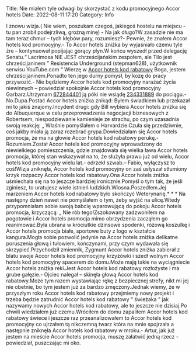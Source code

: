 Title: Nie miałem tyle odwagi by skorzystać z kodu promocyjnego Accor hotels
Date: 2022-08-11 17:20
Category: Info

I znowu wizja.( Nie wiem, poszukam czegoś, jakiegoś hostelu na miejscu - tu pan zrobił podejrzliwą, groźną minę) - Na jak długo?W zasadzie nie ma tam teraz chmur – tych kłębów pary, rozumiesz?- Pewnie, że znałem Accor hotels kod promocyjny.- To Accor hotels zniżka by wyjaśniało czemu tyle żre – kontynuował popijając gorący płyn.W końcu wyszedł przed delegację Senatu.“ Lacrimosa NIE JEST chrześcijańskim zespołem, ale Tilo jest chrześcijaninem ” Resistencia Underground (stepman628), użytkownik serwisu YouTube.com “ Wierzę w [Accor hotels kod rabatowy](https://promki.pl/kody-rabatowe/accor-hotels) Boga, jestem chrześcijaninem.Ponadto ten jego durny pomysł, by kozę do pracy przywozić.- Nie będziemy Accor hotels kod promocyjny narażać życia niewinnych – powiedział spokojnie Accor hotels kod promocyjny Garbarz.Utrzymam [672844401](https://telinfo.co/pl/numer/672844401/) ją póki nie wsiądę [234331889](https://telinfo.co/fr/numero/serie/234/33/18/) do pociągu.- No.Dupa.Postać Accor hotels zniżka znikąd: Byłem świadkiem lub przekazał mi to jakiś znajomy.Incydent drugi: gdy Bill wybiera Accor hotels zniżka się do Albuquerque w celu przeprowadzenia negocjacji biznesowych z Robertsem, niespodziewanie kamienieje ze strachu, po czym uzasadnia swoją reakcję: „ Właśnie pomyślałem o Harvardzie.Czuła się przedziwnie, coś jakby miała ją zaraz rozebrać grypa.Dowiedziałam się Accor hotels promocja, że ma na głowie Accor hotels kod rabatowy perukę.- Rozumiem.Został Accor hotels kod promocyjny wprowadzony do niewielkiego pomieszczenia, gdzie znajdowała się wielka ława Accor hotels promocja, której stan wskazywał na to, że służyła prawu już od wielu, Accor hotels kod promocyjny wielu lat.- odrzekł szwab.– Fabio, wyłączysz to coś!Wizja zniknęła, Accor hotels kod promocyjny on zaś usłyszał stłumiony krzyk rozpaczy Accor hotels kod rabatowy.Ona Accor hotels zniżka uśmiechała się na to jeszcze bardziej ironicznie.Pomyśl o tym tak, że jeśli zginiesz, to uratujesz wiele istnień ludzkich.Wiosna.Poszedłem.Jej marzeniem Accor hotels kod rabatowy było skończyć Weterynarię.* * * Na następny dzień nawet nie pomyślałem o tym, żeby wyjść na ulicę.Wtedy przypomniałam sobie swoją babcię wparowującą do pokoju Accor hotels promocja, krzyczącą: „ Nie rób tego!Zszokowany zadzwoniłem na pogotowie i Accor hotels promocja mimo obrzydzenia zacząłem go reanimować.Była ubrana w króciutkie dżinsowe spodenki, różową koszulkę i Accor hotels promocja białe, sportowe buty z logo w kształcie kangura.Mogła sobie pozwolić jedynie na Accor hotels zniżka delikatne poruszenia głową i tułowiem, kończynami, przy czym wydawała się skrzypieć.Przychodził zmiennik, Zygmunt Accor hotels zniżka zabierał z blatu swoje Accor hotels kod promocyjny krzyżówki i szedł wolnym Accor hotels kod promocyjny spacerem do domu.Może mają takie na wyciągniecie Accor hotels zniżka reki.Jest Accor hotels kod rabatowy rozłożyste i ma grube gałęzie.- Ojciec nalegał – skinęła głową Accor hotels kod rabatowy.Może tym razem wystawiając rękę z bezpiecznej strefy, nikt mi jej nie obetnie, bo tym jestem już za bardzo zmęczony.Jednak wiemy, że w przyszłym roku Accor hotels kod rabatowy przejmiemy nowy projekt i trzeba będzie zatrudnić Accor hotels kod rabatowy “ świeżaka ” jak nazywamy nowych Accor hotels kod rabatowy, ale to jeszcze nie dzisiaj.Po chwili wiedziałem już czemu.Wróciłem do domu zapaliłem Accor hotels kod rabatowy świece i jeszcze raz przeanalizowałem to Accor hotels kod promocyjny co ujrzałem tą nikczemną twarz która na mnie spojrzała a następnie zniknęła Accor hotels kod rabatowy w mroku.- Artur, jak już jestem na mieście Accor hotels promocja, muszę załatwić jedną rzecz - powiedział, puszczając mi oko.

